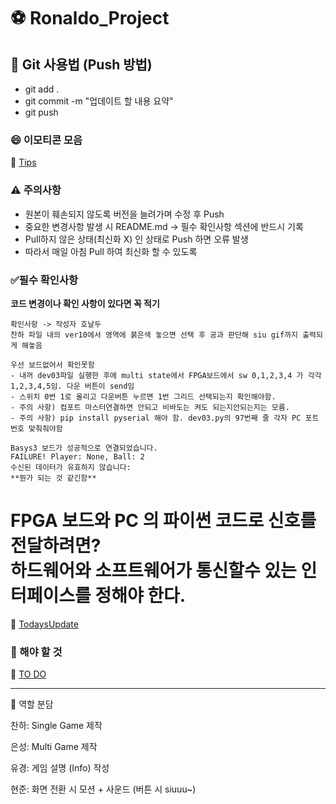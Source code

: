 # ⚽ Ronaldo_Project  

## 📌 Git 사용법 (Push 방법)
- git add .
- git commit -m "업데이트 할 내용 요약"
- git push

### 😄 이모티콘 모음
🚀 [Tips](./Software/markdown.md)

### ⚠️ 주의사항
- 원본이 훼손되지 않도록 버전을 늘려가며 수정 후 Push
- 중요한 변경사항 발생 시 README.md → 필수 확인사항 섹션에 반드시 기록
- Pull하지 않은 상태(최신화 X) 인 상태로 Push 하면 오류 발생
- 따라서 매일 아침 Pull 하여 최신화 할 수 있도록
  
### ✅필수 확인사항
**코드 변경이나 확인 사항이 있다면 꼭 적기**

```
확인사항 -> 작성자 호날두
찬하 파일 내의 ver10에서 영역에 붉은색 놓으면 선택 후 공과 판단해 siu gif까지 출력되게 해놓음

우선 보드없어서 확인못함
- 내꺼 dev03파일 실행한 후에 multi state에서 FPGA보드에서 sw 0,1,2,3,4 가 각각 1,2,3,4,5임. 다운 버튼이 send임
- 스위치 0번 1로 올리고 다운버튼 누르면 1번 그리드 선택되는지 확인해야함.
- 주의 사항) 컴포트 마스터연결하면 안되고 비바도는 켜도 되는지안되는지는 모름.
- 주의 사항) pip install pyserial 해야 함. dev03.py의 97번째 줄 각자 PC 포트번호 맞춰줘야함

Basys3 보드가 성공적으로 연결되었습니다.
FAILURE! Player: None, Ball: 2
수신된 데이터가 유효하지 않습니다:
**뭔가 되는 것 같긴함**
```

FPGA 보드와 PC 의 파이썬 코드로 신호를 전달하려면?<br>
하드웨어와 소프트웨어가 통신할수 있는 인터페이스를 정해야 한다.
=======
🚀 [TodaysUpdate](./TodaysUpdate)


### 🎯 해야 할 것

🚀 [TO DO](./ToDoList)

---

👥 역할 분담

찬하: Single Game 제작

은성: Multi Game 제작

유경: 게임 설명 (Info) 작성

현준: 화면 전환 시 모션 + 사운드 (버튼 시 siuuu~)
